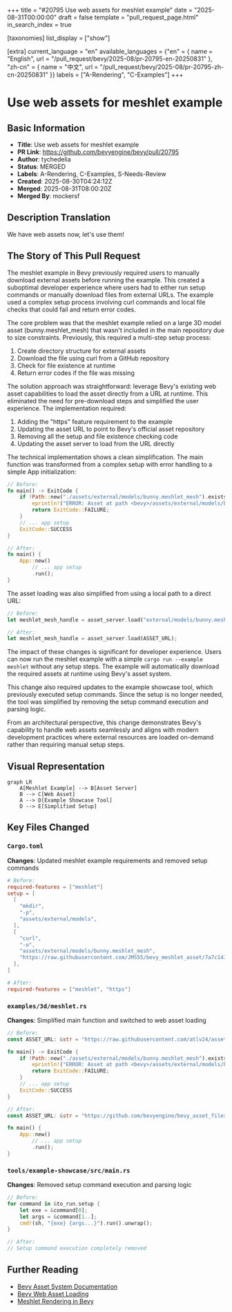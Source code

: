+++
title = "#20795 Use web assets for meshlet example"
date = "2025-08-31T00:00:00"
draft = false
template = "pull_request_page.html"
in_search_index = true

[taxonomies]
list_display = ["show"]

[extra]
current_language = "en"
available_languages = {"en" = { name = "English", url = "/pull_request/bevy/2025-08/pr-20795-en-20250831" }, "zh-cn" = { name = "中文", url = "/pull_request/bevy/2025-08/pr-20795-zh-cn-20250831" }}
labels = ["A-Rendering", "C-Examples"]
+++

# Use web assets for meshlet example

## Basic Information
- **Title**: Use web assets for meshlet example
- **PR Link**: https://github.com/bevyengine/bevy/pull/20795
- **Author**: tychedelia
- **Status**: MERGED
- **Labels**: A-Rendering, C-Examples, S-Needs-Review
- **Created**: 2025-08-30T04:24:12Z
- **Merged**: 2025-08-31T08:00:20Z
- **Merged By**: mockersf

## Description Translation
We have web assets now, let's use them!

## The Story of This Pull Request

The meshlet example in Bevy previously required users to manually download external assets before running the example. This created a suboptimal developer experience where users had to either run setup commands or manually download files from external URLs. The example used a complex setup process involving curl commands and local file checks that could fail and return error codes.

The core problem was that the meshlet example relied on a large 3D model asset (bunny.meshlet_mesh) that wasn't included in the main repository due to size constraints. Previously, this required a multi-step setup process:

1. Create directory structure for external assets
2. Download the file using curl from a GitHub repository
3. Check for file existence at runtime
4. Return error codes if the file was missing

The solution approach was straightforward: leverage Bevy's existing web asset capabilities to load the asset directly from a URL at runtime. This eliminated the need for pre-download steps and simplified the user experience. The implementation required:

1. Adding the "https" feature requirement to the example
2. Updating the asset URL to point to Bevy's official asset repository
3. Removing all the setup and file existence checking code
4. Updating the asset server to load from the URL directly

The technical implementation shows a clean simplification. The main function was transformed from a complex setup with error handling to a simple App initialization:

```rust
// Before:
fn main() -> ExitCode {
    if !Path::new("./assets/external/models/bunny.meshlet_mesh").exists() {
        eprintln!("ERROR: Asset at path <bevy>/assets/external/models/bunny.meshlet_mesh is missing. Please download it from {ASSET_URL}");
        return ExitCode::FAILURE;
    }
    // ... app setup
    ExitCode::SUCCESS
}

// After:
fn main() {
    App::new()
        // ... app setup
        .run();
}
```

The asset loading was also simplified from using a local path to a direct URL:

```rust
// Before:
let meshlet_mesh_handle = asset_server.load("external/models/bunny.meshlet_mesh");

// After:
let meshlet_mesh_handle = asset_server.load(ASSET_URL);
```

The impact of these changes is significant for developer experience. Users can now run the meshlet example with a simple `cargo run --example meshlet` without any setup steps. The example will automatically download the required assets at runtime using Bevy's asset system.

This change also required updates to the example showcase tool, which previously executed setup commands. Since the setup is no longer needed, the tool was simplified by removing the setup command execution and parsing logic.

From an architectural perspective, this change demonstrates Bevy's capability to handle web assets seamlessly and aligns with modern development practices where external resources are loaded on-demand rather than requiring manual setup steps.

## Visual Representation

```mermaid
graph LR
    A[Meshlet Example] --> B[Asset Server]
    B --> C[Web Asset]
    A --> D[Example Showcase Tool]
    D --> E[Simplified Setup]
```

## Key Files Changed

### `Cargo.toml`
**Changes**: Updated meshlet example requirements and removed setup commands
```toml
# Before:
required-features = ["meshlet"]
setup = [
  [
    "mkdir",
    "-p",
    "assets/external/models",
  ],
  [
    "curl",
    "-o",
    "assets/external/models/bunny.meshlet_mesh",
    "https://raw.githubusercontent.com/JMS55/bevy_meshlet_asset/7a7c14138021f63904b584d5f7b73b695c7f4bbf/bunny.meshlet_mesh",
  ],
]

# After:
required-features = ["meshlet", "https"]
```

### `examples/3d/meshlet.rs`
**Changes**: Simplified main function and switched to web asset loading
```rust
// Before:
const ASSET_URL: &str = "https://raw.githubusercontent.com/atlv24/assets/69bb39164fd35aadf863f6009520d4981eafcea0/bunny.meshlet_mesh";

fn main() -> ExitCode {
    if !Path::new("./assets/external/models/bunny.meshlet_mesh").exists() {
        eprintln!("ERROR: Asset at path <bevy>/assets/external/models/bunny.meshlet_mesh is missing. Please download it from {ASSET_URL}");
        return ExitCode::FAILURE;
    }
    // ... app setup
    ExitCode::SUCCESS
}

// After:
const ASSET_URL: &str = "https://github.com/bevyengine/bevy_asset_files/raw/9bf88c42b9d06a3634eed633d90ce5fab02c31da/meshlet/bunny.meshlet_mesh";

fn main() {
    App::new()
        // ... app setup
        .run();
}
```

### `tools/example-showcase/src/main.rs`
**Changes**: Removed setup command execution and parsing logic
```rust
// Before:
for command in &to_run.setup {
    let exe = &command[0];
    let args = &command[1..];
    cmd!(sh, "{exe} {args...}").run().unwrap();
}

// After:
// Setup command execution completely removed
```

## Further Reading

- [Bevy Asset System Documentation](https://bevyengine.org/learn/books/introduction/assets/)
- [Bevy Web Asset Loading](https://bevyengine.org/news/bevy-0-13/#web-asset-loading)
- [Meshlet Rendering in Bevy](https://bevyengine.org/news/bevy-0-13/#meshlet-rendering-experimental)